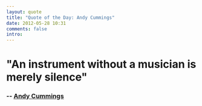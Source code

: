 ```yaml
---
layout: quote
title: "Quote of the Day: Andy Cummings"
date: 2012-05-28 10:31
comments: false
intro: 
---
```

# "An instrument without a musician is merely silence"
### -- [Andy Cummings][author]

[author]: http://news.ycombinator.com/item?id=4030227
